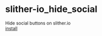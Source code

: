 # slither-io_hide_social  
Hide social buttons on slither.io  
[install](https://github.com/mattman00000/slither-io_hide_social/raw/master/slither-io_hide_social.user.js)  

